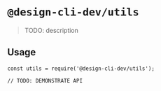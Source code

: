 # `@design-cli-dev/utils`

> TODO: description

## Usage

```
const utils = require('@design-cli-dev/utils');

// TODO: DEMONSTRATE API
```
